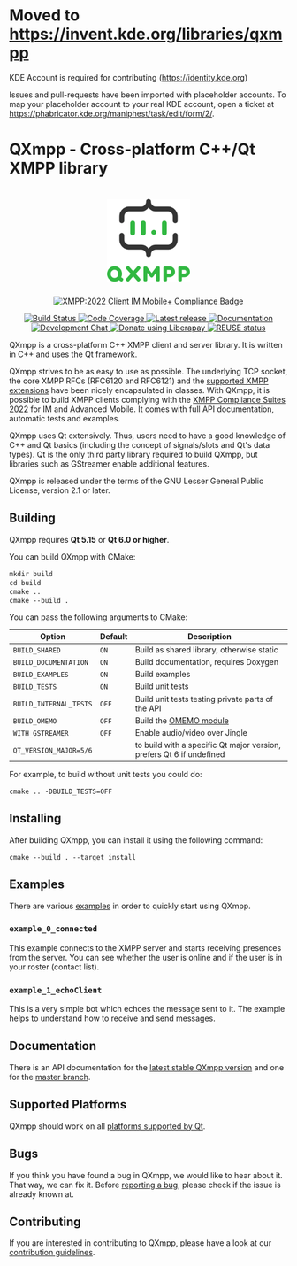 <!--
SPDX-FileCopyrightText: 2009 Manjeet Dahiya <manjeetdahiya@gmail.com>

SPDX-License-Identifier: CC0-1.0
-->

# Moved to https://invent.kde.org/libraries/qxmpp

KDE Account is required for contributing (https://identity.kde.org)

Issues and pull-requests have been imported with placeholder accounts. To map your placeholder account to your real KDE account, open a ticket at https://phabricator.kde.org/maniphest/task/edit/form/2/.

# QXmpp - Cross-platform C++/Qt XMPP library

<h1 align="center">
<picture>
    <img alt="QXmpp logo" src="./logo.svg" height="150">
</picture>
</h1>
<p align="center">
    <a href="https://xmpp.org/extensions/xep-0459.html">
        <img alt="XMPP:2022 Client IM Mobile+ Compliance Badge" src="https://img.shields.io/badge/XMPP%3A2022%20Client-Core%20IM%20Mobile%2B-green">
    </a>
</p>
<p align="center">
    <a href="https://github.com/qxmpp-project/qxmpp/actions">
        <img alt="Build Status" src="https://github.com/qxmpp-project/qxmpp/workflows/tests/badge.svg">
    </a>
    <a href="https://codecov.io/gh/qxmpp-project/qxmpp">
        <img alt="Code Coverage" src="https://img.shields.io/codecov/c/github/qxmpp-project/qxmpp.svg">
    </a>
    <a href="https://github.com/qxmpp-project/qxmpp/releases/latest">
        <img alt="Latest release" src="https://img.shields.io/github/v/release/qxmpp-project/qxmpp">
    </a>
    <a href="https://doc.qxmpp.org/">
        <img alt="Documentation" src="https://img.shields.io/website?down_message=offline&label=documentation&up_message=online&url=https%3A%2F%2Fdoc.qxmpp.org%2F">
    </a>
    <a href="xmpp:qxmpp@muc.kaidan.im?join">
        <img alt="Development Chat" src="https://search.jabbercat.org/api/1.0/badge?address=qxmpp@muc.kaidan.im">
    </a>
    <a href="https://liberapay.com/QXmpp/donate">
        <img alt="Donate using Liberapay" src="https://img.shields.io/liberapay/patrons/QXmpp.svg?logo=liberapay">
    </a>
    <a href="https://api.reuse.software/info/github.com/qxmpp-project/qxmpp">
        <img alt="REUSE status" src="https://api.reuse.software/badge/github.com/qxmpp-project/qxmpp">
    </a>
</p>

QXmpp is a cross-platform C++ XMPP client and server library. It is written
in C++ and uses the Qt framework.

QXmpp strives to be as easy to use as possible. The underlying TCP socket, the core XMPP RFCs
(RFC6120 and RFC6121) and the [supported XMPP extensions][xeps] have been nicely encapsulated in
classes.
With QXmpp, it is possible to build XMPP clients complying with the
[XMPP Compliance Suites 2022][xmpp-compliance] for IM and Advanced Mobile.
It comes with full API documentation, automatic tests and examples.

QXmpp uses Qt extensively. Thus, users need to have a good knowledge of C++ and Qt basics
(including the concept of signals/slots and Qt's data types).
Qt is the only third party library required to build QXmpp, but libraries such as GStreamer enable
additional features.

QXmpp is released under the terms of the GNU Lesser General Public License, version 2.1 or later.

## Building

QXmpp requires **Qt 5.15** or **Qt 6.0 or higher**.

You can build QXmpp with CMake:
```
mkdir build
cd build
cmake ..
cmake --build .
```

You can pass the following arguments to CMake:

Option | Default | Description
---|---|---
`BUILD_SHARED` | `ON` | Build as shared library, otherwise static
`BUILD_DOCUMENTATION` | `ON` | Build documentation, requires Doxygen
`BUILD_EXAMPLES` | `ON` | Build examples
`BUILD_TESTS` | `ON` | Build unit tests
`BUILD_INTERNAL_TESTS` | `OFF` | Build unit tests testing private parts of the API
`BUILD_OMEMO` | `OFF` | Build the [OMEMO module][omemo]
`WITH_GSTREAMER` | `OFF` | Enable audio/video over Jingle
`QT_VERSION_MAJOR=5/6` | | to build with a specific Qt major version, prefers Qt 6 if undefined

For example, to build without unit tests you could do:
```
cmake .. -DBUILD_TESTS=OFF
```

## Installing

After building QXmpp, you can install it using the following command:
```
cmake --build . --target install
```

## Examples

There are various [examples][examples] in order to quickly start using QXmpp.

### `example_0_connected`

This example connects to the XMPP server and starts receiving presences from the server.
You can see whether the user is online and if the user is in your roster (contact list).

### `example_1_echoClient`

This is a very simple bot which echoes the message sent to it.
The example helps to understand how to receive and send messages.

## Documentation

There is an API documentation for the [latest stable QXmpp version][qxmpp-documentation] and one
for the [master branch][qxmpp-master-documentation].

## Supported Platforms

QXmpp should work on all [platforms supported by Qt][supported-platforms].

## Bugs

If you think you have found a bug in QXmpp, we would like to hear about it.
That way, we can fix it.
Before [reporting a bug][issues], please check if the issue is already known at.

## Contributing

If you are interested in contributing to QXmpp, please have a look at our [contribution guidelines][contributing].

[xeps]: https://doc.qxmpp.org/qxmpp-1/xep.html
[contributing]: /CONTRIBUTING.md
[examples]: /examples
[issues]: https://github.com/qxmpp-project/qxmpp/issues
[omemo]: /src/omemo/README.md
[qxmpp-documentation]: https://doc.qxmpp.org
[qxmpp-master-documentation]: https://doc.qxmpp.org/qxmpp-dev/
[supported-platforms]: https://doc.qt.io/qt-5/supported-platforms.html
[xmpp-compliance]: https://xmpp.org/extensions/xep-0459.html
